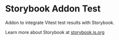 # Storybook Addon Test

Addon to integrate Vitest test results with Storybook.

Learn more about Storybook at [storybook.js.org](https://storybook.js.org/?utm_source=readme)
